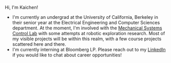 <!--
**liuk22/liuk22** is a ✨ _special_ ✨ repository because its `README.md` (this file) appears on your GitHub profile.

Here are some ideas to get you started:

- 🔭 I’m currently working on ...
- 🌱 I’m currently learning ...
- 👯 I’m looking to collaborate on ...
- 🤔 I’m looking for help with ...
- 💬 Ask me about ...
- 📫 How to reach me: ...
- 😄 Pronouns: ...
- ⚡ Fun fact: ...
-->

Hi, I'm Kaichen! 

- I'm currently an undergrad at the University of California, Berkeley in their senior year at the Electrical Engineering and Computer Sciences department. At the moment, I'm involved with the [Mechanical Systems Control Lab](https://msc.berkeley.edu/) with some attempts at robotic exploration research. Most of my visible projects will be within this realm, with a few course projects scattered here and there. 
- I'm currently interning at Bloomberg LP. Please reach out to my [LinkedIn](linkedin.com/in/liuk22) if you would like to chat about career opportunities!

